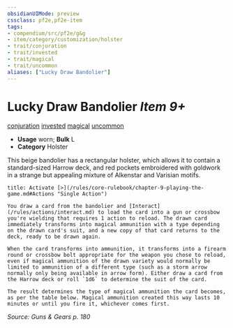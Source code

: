 ```yaml
---
obsidianUIMode: preview
cssclass: pf2e,pf2e-item
tags:
- compendium/src/pf2e/g&g
- item/category/customization/holster
- trait/conjuration
- trait/invested
- trait/magical
- trait/uncommon
aliases: ["Lucky Draw Bandolier"]
---
```

# Lucky Draw Bandolier *Item 9+*  
[conjuration](/rules/traits/conjuration.md)  [invested](/rules/traits/invested.md)  [magical](/rules/traits/magical.md)  [uncommon](/rules/traits/uncommon.md)  

- **Usage** worn; **Bulk** L
- **Category** Holster

This beige bandolier has a rectangular holster, which allows it to contain a standard-sized Harrow deck, and red pockets embroidered with goldwork in a strange but appealing mixture of Alkenstar and Varisian motifs.

```ad-embed-ability
title: Activate [>](/rules/core-rulebook/chapter-9-playing-the-game.md#Actions "Single Action")

You draw a card from the bandolier and [Interact](/rules/actions/interact.md) to load the card into a gun or crossbow you're wielding that requires 1 action to reload. The drawn card immediately transforms into magical ammunition with a type depending on the drawn card's suit, and a new copy of that card returns to the deck, ready to be drawn again.

When the card transforms into ammunition, it transforms into a firearm round or crossbow bolt appropriate for the weapon you chose to reload, even if magical ammunition of the drawn variety would normally be limited to ammunition of a different type (such as a storm arrow normally only being available in arrow form). Either draw a card from the Harrow deck or roll `1d6` to determine the suit of the card.

The result determines the type of magical ammunition the card becomes, as per the table below. Magical ammunition created this way lasts 10 minutes or until you fire it, whichever comes first.
```

*Source: Guns & Gears p. 180*